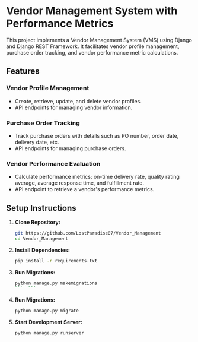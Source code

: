 # Vendor Management System with Performance Metrics

This project implements a Vendor Management System (VMS) using Django and Django REST Framework. It facilitates vendor profile management, purchase order tracking, and vendor performance metric calculations.

## Features

### Vendor Profile Management
- Create, retrieve, update, and delete vendor profiles.
- API endpoints for managing vendor information.

### Purchase Order Tracking
- Track purchase orders with details such as PO number, order date, delivery date, etc.
- API endpoints for managing purchase orders.

### Vendor Performance Evaluation
- Calculate performance metrics: on-time delivery rate, quality rating average, average response time, and fulfillment rate.
- API endpoint to retrieve a vendor's performance metrics.

## Setup Instructions

1. **Clone Repository:**
    ```bash
    git https://github.com/LostParadise07/Vendor_Management
    cd Vendor_Management
    ```

2. **Install Dependencies:**
    ```bash
    pip install -r requirements.txt

3. **Run Migrations:**
    ```bash
    python manage.py makemigrations
    ```  ```

4. **Run Migrations:**
    ```bash
    python manage.py migrate
    ```


5. **Start Development Server:**
    ```bash
    python manage.py runserver
    ```


